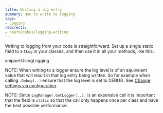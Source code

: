 ```yaml
---
title: Writing a log entry
summary: How to write to logging
tags:
- Logging
redirects:
- nservicebus/logging-writing
---
```


Writing to logging from your code is straightforward. Set up a single static field to a `ILog` in your classes, and then use it in all your methods, like this:

snippet:UsingLogging


NOTE: When writing to a logger ensure the log level is of an equivalent value that will result in that log entry being written. So for example when calling `.Debug(..)` ensure that the log level is set to DEBUG. See [Change settings via configuration](./#changing-settings-via-configuration).

NOTE: Since `LogManager.GetLogger(..);` is an expensive call it is important that the field is `static` so that the call only happens once per class and have the best possible performance.
